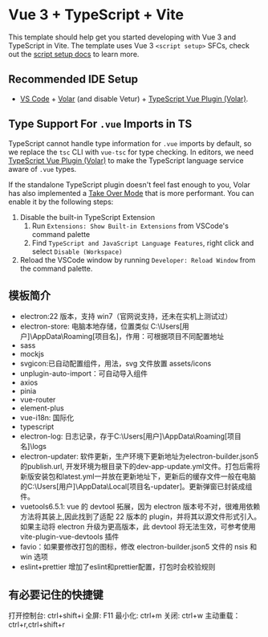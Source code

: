 # Vue 3 + TypeScript + Vite

This template should help get you started developing with Vue 3 and TypeScript in Vite. The template uses Vue 3 `<script setup>` SFCs, check out the [script setup docs](https://v3.vuejs.org/api/sfc-script-setup.html#sfc-script-setup) to learn more.

## Recommended IDE Setup

- [VS Code](https://code.visualstudio.com/) + [Volar](https://marketplace.visualstudio.com/items?itemName=Vue.volar) (and disable Vetur) + [TypeScript Vue Plugin (Volar)](https://marketplace.visualstudio.com/items?itemName=Vue.vscode-typescript-vue-plugin).

## Type Support For `.vue` Imports in TS

TypeScript cannot handle type information for `.vue` imports by default, so we replace the `tsc` CLI with `vue-tsc` for type checking. In editors, we need [TypeScript Vue Plugin (Volar)](https://marketplace.visualstudio.com/items?itemName=Vue.vscode-typescript-vue-plugin) to make the TypeScript language service aware of `.vue` types.

If the standalone TypeScript plugin doesn't feel fast enough to you, Volar has also implemented a [Take Over Mode](https://github.com/johnsoncodehk/volar/discussions/471#discussioncomment-1361669) that is more performant. You can enable it by the following steps:

1. Disable the built-in TypeScript Extension
   1. Run `Extensions: Show Built-in Extensions` from VSCode's command palette
   2. Find `TypeScript and JavaScript Language Features`, right click and select `Disable (Workspace)`
2. Reload the VSCode window by running `Developer: Reload Window` from the command palette.

## 模板简介

* electron:22 版本，支持 win7（官网说支持，还未在实机上测试过）
* electron-store: 电脑本地存储，位置类似 C:\Users\[用户]\AppData\Roaming\[项目名]，作用：可根据项目不同配置地址
* sass
* mockjs
* svgicon:已自动配置组件，用法<SvgIcon name="renwen" :size="15" style="color: pink"></SvgIcon>，svg 文件放置 assets/icons
* unplugin-auto-import：可自动导入组件
* axios
* pinia
* vue-router
* element-plus
* vue-i18n: 国际化
* typescript
* electron-log: 日志记录，存于C:\Users\[用户]\AppData\Roaming\[项目名]\logs
* electron-updater: 软件更新，生产环境下更新地址为electron-builder.json5的publish.url, 开发环境为根目录下的dev-app-update.yml文件。打包后需将新版安装包和latest.yml一并放在更新地址下，更新后的缓存文件一般在电脑的C:\Users\[用户]\AppData\Local\[项目名-updater]。更新弹窗已封装成组件。
* vuetools6.5.1: vue 的 devtool 拓展，因为 electron 版本号不对，很难用依赖方法将其装上,因此找到了适配 22 版本的 plugin，并将其以源文件形式引入。如果主动将 electron 升级为更高版本，此 devtool 将无法生效，可参考使用 vite-plugin-vue-devtools 插件
* favio：如果要修改打包的图标，修改 electron-builder.json5 文件的 nsis 和 win 选项
* eslint+prettier 增加了eslint和prettier配置，打包时会校验规则

## 有必要记住的快捷键

打开控制台: ctrl+shift+i
全屏: F11
最小化: ctrl+m
关闭: ctrl+w
主动重载： ctrl+r,ctrl+shift+r
